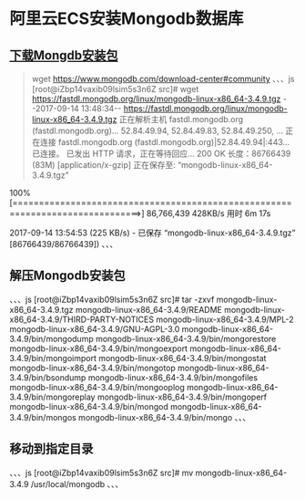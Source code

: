 # 阿里云ECS安装Mongodb数据库
## [下载Mongdb安装包](https://www.mongodb.com/download-center#community)
> wget https://www.mongodb.com/download-center#community
、、、js
[root@iZbp14vaxib09lsim5s3n6Z src]# wget https://fastdl.mongodb.org/linux/mongodb-linux-x86_64-3.4.9.tgz
--2017-09-14 13:48:34--  https://fastdl.mongodb.org/linux/mongodb-linux-x86_64-3.4.9.tgz
正在解析主机 fastdl.mongodb.org (fastdl.mongodb.org)... 52.84.49.94, 52.84.49.83, 52.84.49.250, ...
正在连接 fastdl.mongodb.org (fastdl.mongodb.org)|52.84.49.94|:443... 已连接。
已发出 HTTP 请求，正在等待回应... 200 OK
长度：86766439 (83M) [application/x-gzip]
正在保存至: “mongodb-linux-x86_64-3.4.9.tgz”

100%[==============================================================================>] 86,766,439   428KB/s 用时 6m 17s 

2017-09-14 13:54:53 (225 KB/s) - 已保存 “mongodb-linux-x86_64-3.4.9.tgz” [86766439/86766439])
、、、

## 解压Mongodb安装包
、、、js
[root@iZbp14vaxib09lsim5s3n6Z src]# tar -zxvf mongodb-linux-x86_64-3.4.9.tgz 
mongodb-linux-x86_64-3.4.9/README
mongodb-linux-x86_64-3.4.9/THIRD-PARTY-NOTICES
mongodb-linux-x86_64-3.4.9/MPL-2
mongodb-linux-x86_64-3.4.9/GNU-AGPL-3.0
mongodb-linux-x86_64-3.4.9/bin/mongodump
mongodb-linux-x86_64-3.4.9/bin/mongorestore
mongodb-linux-x86_64-3.4.9/bin/mongoexport
mongodb-linux-x86_64-3.4.9/bin/mongoimport
mongodb-linux-x86_64-3.4.9/bin/mongostat
mongodb-linux-x86_64-3.4.9/bin/mongotop
mongodb-linux-x86_64-3.4.9/bin/bsondump
mongodb-linux-x86_64-3.4.9/bin/mongofiles
mongodb-linux-x86_64-3.4.9/bin/mongooplog
mongodb-linux-x86_64-3.4.9/bin/mongoreplay
mongodb-linux-x86_64-3.4.9/bin/mongoperf
mongodb-linux-x86_64-3.4.9/bin/mongod
mongodb-linux-x86_64-3.4.9/bin/mongos
mongodb-linux-x86_64-3.4.9/bin/mongo
、、、

## 移动到指定目录
、、、js
[root@iZbp14vaxib09lsim5s3n6Z src]# mv mongodb-linux-x86_64-3.4.9 /usr/local/mongodb
、、、